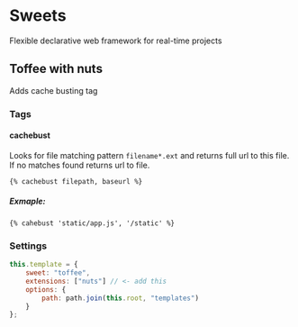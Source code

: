 # Sweets
Flexible declarative web framework for real-time projects

## Toffee with nuts
Adds cache busting tag

### Tags
#### cachebust
Looks for file matching pattern `filename*.ext` and returns full url to this file. If no matches found returns url to file.

`{% cachebust filepath, baseurl %}`

##### Exmaple:
`{% cahebust 'static/app.js', '/static' %}`


### Settings
```js
this.template = {
    sweet: "toffee",
    extensions: ["nuts"] // <- add this
    options: {
        path: path.join(this.root, "templates")
    }
};
```
